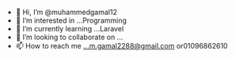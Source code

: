 - 👋 Hi, I’m @muhammedgamal12
- 👀 I’m interested in ...Programming
- 🌱 I’m currently learning ...Laravel
- 💞️ I’m looking to collaborate on ...
- 📫 How to reach me ...m.gamal2288@gmail.com or01096862610

<!---
muhammedgamal12/muhammedgamal12 is a ✨ special ✨ repository because its `README.md` (this file) appears on your GitHub profile.
You can click the Preview link to take a look at your changes.
--->
